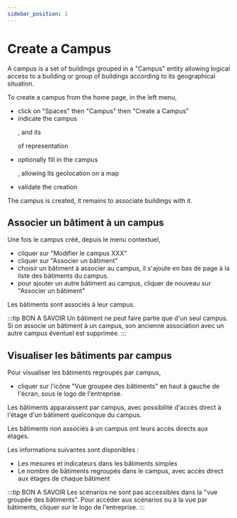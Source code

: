 ```yaml
---
sidebar_position: 1
---
```


# Create a Campus

A campus is a set of buildings grouped in a "Campus" entity allowing logical access to a building or group of buildings according to its geographical situation.

To create a campus from the home page, in the left menu,

-   click on "Spaces" then "Campus" then "Create a Campus"
-   indicate the campus <P code="campus:name" />, and its <P code="campus:color" /> of representation
-   optionally fill in the campus <P code="campus:address" />, allowing its geolocation on a map
-   validate the creation

The campus is created, it remains to associate buildings with it.

## Associer un bâtiment à un campus

Une fois le campus créé, depuis le menu contextuel,
-   cliquer sur "Modifier le campus XXX"
-   cliquer sur "Associer un bâtiment"
-   choisir un bâtiment à associer au campus, il s'ajoute en bas de page à la liste des bâtiments du campus.
-   pour ajouter un autre bâtiment au campus, cliquer de nouveau sur "Associer un bâtiment"

Les bâtiments sont associés à leur campus.

:::tip BON A SAVOIR
Un bâtiment ne peut faire partie que d'un seul campus.
Si on associe un bâtiment à un campus, son ancienne association avec un autre campus éventuel est supprimée.
:::


## Visualiser les bâtiments par campus

Pour visualiser les bâtiments regroupés par campus,

-   cliquer sur l'icône "Vue groupée des bâtiments" en haut à gauche de l'écran, sous le logo de l'entreprise.

Les bâtiments apparaissent par campus, avec possibilité d'accès direct à l'étage d'un bâtiment quelconque du campus.

Les bâtiments non associés à un campus ont leurs accès directs aux étages.

Les informations suivantes sont disponibles :
-   Les mesures et indicateurs dans les bâtiments simples
-   Le nombre de bâtiments regroupés dans le campus, avec accès direct aux étages de chaque bâtiment

:::tip BON A SAVOIR
Les scénarios ne sont pas accessibles dans la "vue groupée des bâtiments". Pour accéder aux scénarios ou à la vue par bâtiments, cliquer sur le logo de l'entreprise.
:::